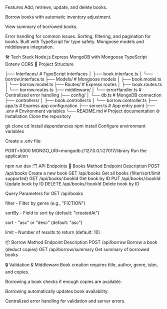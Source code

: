 Features
Add, retrieve, update, and delete books.

Borrow books with automatic inventory adjustment.

View summary of borrowed books.

Error handling for common issues.
Sorting, filtering, and pagination for books.
Built with TypeScript for type safety.
Mongoose models and middleware integration.

🛠️ Tech Stack
Node.js
Express
MongoDB with Mongoose
TypeScript
Dotenv
CORS
📂 Project Structure

├── Interfaces/           # TypeScript interfaces
│   ├── book.interface.ts
│   └── borrow.interface.ts
├── Models/               # Mongoose models
│   ├── book.model.ts
│   └── borrow.model.ts
├── Routes/               # Express routes
│   ├── book.routes.ts
│   └── borrow.routes.ts
├── middleware/
│   └── errorHandler.ts   # Centralized error handling
├── config/
│   └── db.ts             # MongoDB connection
├── controllers/
│   ├── book.controller.ts
│   └── borrow.controller.ts
├── app.ts                # Express app configuration
├── server.ts             # App entry point
├── .env                  # Environment variables
└── README.md             # Project documentation
⚙️ Installation
Clone the repository

git clone <repository-url>
cd <repository-folder>
Install dependencies
npm install
Configure environment variables

Create a .env file:

PORT=5000
MONGO_URI=mongodb://127.0.0.1:27017/library
Run the application

npm run dev
🗂️ API Endpoints
📖 Books
Method	Endpoint	Description
POST	/api/books	Create a new book
GET	/api/books	Get all books (filter/sort/limit supported)
GET	/api/books/:bookId	Get book by ID
PUT	/api/books/:bookId	Update book by ID
DELETE	/api/books/:bookId	Delete book by ID

Query Parameters for GET /api/books

filter - Filter by genre (e.g., "FICTION")

sortBy - Field to sort by (default: "createdAt")

sort - "asc" or "desc" (default: "asc")

limit - Number of results to return (default: 10)

📦 Borrow
Method	Endpoint	Description
POST	/api/borrow	Borrow a book (deduct copies)
GET	/api/borrow/summary	Get summary of borrowed books

🔒 Validation & Middleware
Book creation requires title, author, genre, isbn, and copies.

Borrowing a book checks if enough copies are available.

Borrowing automatically updates book availability.

Centralized error handling for validation and server errors.
